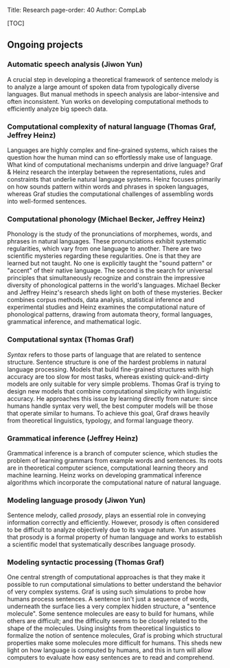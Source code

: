 Title: Research
page-order: 40
Author: CompLab

[TOC]

## Ongoing projects

### Automatic speech analysis (Jiwon Yun)

A crucial step in developing a theoretical framework of sentence melody is to analyze a large amount of spoken data from typologically diverse languages.
But manual methods in speech analysis are labor-intensive and often inconsistent.
Yun works on developing computational methods to efficiently analyze big speech data.

### Computational complexity of natural language (Thomas Graf, Jeffrey Heinz)

Languages are highly complex and fine-grained systems, which raises the question how the human mind can so effortlessly make use of language.
What kind of computational mechanisms underpin and drive language?
Graf & Heinz research the interplay between the representations, rules and constraints that underlie natural language systems.
Heinz focuses primarily on how sounds pattern within words and phrases in spoken languages, whereas Graf studies the computational challenges of assembling words into well-formed sentences.

### Computational phonology (Michael Becker, Jeffrey Heinz)

Phonology is the study of the pronunciations of morphemes, words, and phrases in natural languages.
These pronunciations exhibit systematic regularities, which vary from one language to another. There are two scientific mysteries regarding these regularities.
One is that they are learned but not taught.
No one is explicitly taught the "sound pattern" or "accent" of their native language.
The second is the search for universal principles that simultaneously recognize and constrain the impressive diversity of phonological patterns in
the world's languages.
Michael Becker and Jeffrey Heinz's research sheds light on both of these mysteries. 
Becker combines corpus methods, data analysis, statistical inference and experimental studies and Heinz examines the computational nature of phonological patterns, drawing from automata theory, formal languages, grammatical inference, and mathematical logic.

### Computational syntax (Thomas Graf)

*Syntax* refers to those parts of language that are related to sentence structure.
Sentence structure is one of the hardest problems in natural language processing.
Models that build fine-grained structures with high accuracy are too slow for most tasks, whereas existing quick-and-dirty models are only suitable for very simple problems.
Thomas Graf is trying to design new models that combine computational simplicity with linguistic accuracy.
He approaches this issue by learning directly from nature: since humans handle syntax very well, the best computer models will be those that operate similar to humans.
To achieve this goal, Graf draws heavily from theoretical linguistics, typology, and formal language theory.

### Grammatical inference (Jeffrey Heinz)

Grammatical inference is a branch of computer science, which studies the problem of learning grammars from example words and sentences.
Its roots are in theoretical computer science, computational learning theory and machine learning.
Heinz works on developing grammatical inference algorithms which incorporate the computational nature of natural language.

### Modeling language prosody (Jiwon Yun)

Sentence melody, called *prosody*, plays an essential role in conveying information correctly and efficiently.
However, prosody is often considered to be difficult to analyze objectively due to its vague nature.
Yun assumes that prosody is a formal property of human language and works to establish a scientific model that systematically describes language prosody.

### Modeling syntactic processing (Thomas Graf)

One central strength of computational approaches is that they make it possible to run computational simulations to better understand the behavior of very complex systems.
Graf is using such simulations to probe how humans process sentences.
A sentence isn't just a sequence of words, underneath the surface lies a very complex hidden structure, a "sentence molecule".
Some sentence molecules are easy to build for humans, while others are difficult; and the difficulty seems to be closely related to the shape of the molecules.
Using insights from theoretical linguistics to formalize the notion of sentence molecules, Graf is probing which structural properties make some molecules more difficult for humans.
This sheds new light on how language is computed by humans, and this in turn will allow computers to evaluate how easy sentences are to read and comprehend.
